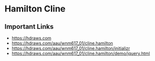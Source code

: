 # Hamilton Cline

## Important Links

- https://hdraws.com
- https://hdraws.com/aau/wnm617_01/cline.hamilton
- https://hdraws.com/aau/wnm617_01/cline.hamilton/initializr
- https://hdraws.com/aau/wnm617_01/cline.hamilton/demo/jquery.html